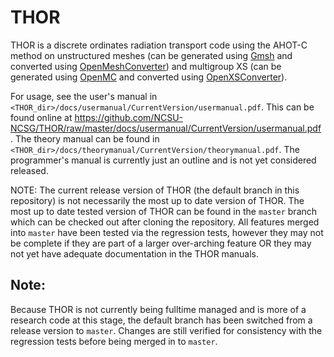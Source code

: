 # THOR

THOR is a discrete ordinates radiation transport code using the AHOT-C method on unstructured meshes (can be generated using [Gmsh](https://gmsh.info/) and converted using [OpenMeshConverter](https://github.com/nfherrin/OpenMeshConverter)) and multigroup XS (can be generated using [OpenMC](https://github.com/openmc-dev/openmc) and converted using [OpenXSConverter](https://github.com/nfherrin/OpenXSConverter)).

For usage, see the user's manual in `<THOR_dir>/docs/usermanual/CurrentVersion/usermanual.pdf`.
This can be found online at https://github.com/NCSU-NCSG/THOR/raw/master/docs/usermanual/CurrentVersion/usermanual.pdf .
The theory manual can be found in `<THOR_dir>/docs/theorymanual/CurrentVersion/theorymanual.pdf`.
The programmer's manual is currently just an outline and is not yet considered released.

NOTE: The current release version of THOR (the default branch in this repository) is not necessarily the most up to date version of THOR.
The most up to date tested version of THOR can be found in the `master` branch which can be checked out after cloning the repository.
All features merged into `master` have been tested via the regression tests, however they may not be complete if they are part of a larger over-arching feature OR they may not yet have adequate documentation in the THOR manuals.

## Note:
Because THOR is not currently being fulltime managed and is more of a research code at this stage, the default branch has been switched from a release version to `master`.
Changes are still verified for consistency with the regression tests before being merged in to `master`.
